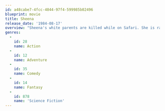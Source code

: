 ```yaml
---
id: a48cabe7-4fcc-4044-97f4-599985b02496
blueprint: movie
title: Sheena
release_date: '1984-08-17'
overview: "Sheena's white parents are killed while on Safari. She is raised by the mystical witch woman of an African tribe. When her foster mother is framed for the murder of a political leader, Sheena and a newsman, Vic Casey are forced to flee while pursued by the mercenaries hired by the real killer, who hopes to assume power. Sheena's ability to talk to the animals and knowledge of jungle lore give them a chance against the high tech weapons of the mercenaries."
genres:
  -
    id: 28
    name: Action
  -
    id: 12
    name: Adventure
  -
    id: 35
    name: Comedy
  -
    id: 14
    name: Fantasy
  -
    id: 878
    name: 'Science Fiction'
---
```

